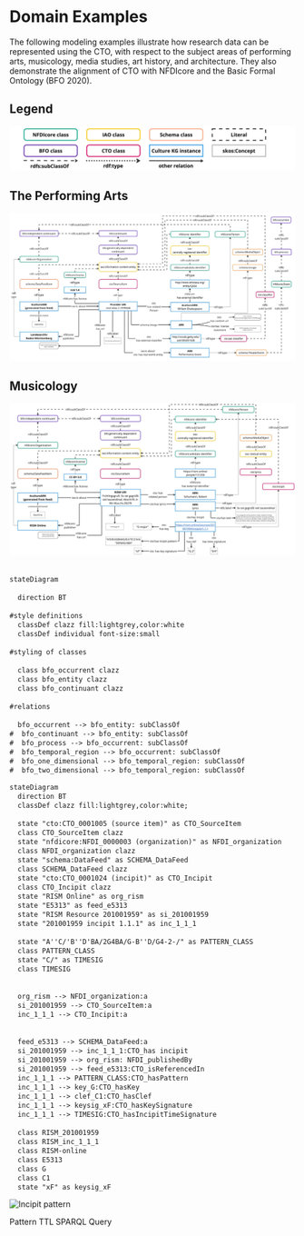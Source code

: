 # Domain Examples
The following modeling examples illustrate how research data can be represented using the CTO, with respect to the subject areas of performing arts, musicology, media studies, art history, and architecture. They also demonstrate the alignment of CTO with NFDIcore and the Basic Formal Ontology (BFO 2020).

## Legend 
![Legend](assets/legend.png)


## The Performing Arts
![Performing Arts Example](assets/pa-example.jpg)

## Musicology
![Musicology Example](assets/musicology-example.jpg)

```mermaid

stateDiagram

  direction BT

#style definitions
  classDef clazz fill:lightgrey,color:white
  classDef individual font-size:small

#styling of classes

  class bfo_occurrent clazz  
  class bfo_entity clazz
  class bfo_continuant clazz
  
#relations

  bfo_occurrent --> bfo_entity: subClassOf 
#  bfo_continuant --> bfo_entity: subClassOf 
#  bfo_process --> bfo_occurrent: subClassOf 
#  bfo_temporal_region --> bfo_occurrent: subClassOf 
#  bfo_one_dimensional --> bfo_temporal_region: subClassOf 
#  bfo_two_dimensional --> bfo_temporal_region: subClassOf 

```

```mermaid
stateDiagram
  direction BT
  classDef clazz fill:lightgrey,color:white;

  state "cto:CTO_0001005 (source item)" as CTO_SourceItem 
  class CTO_SourceItem clazz
  state "nfdicore:NFDI_0000003 (organization)" as NFDI_organization
  class NFDI_organization clazz
  state "schema:DataFeed" as SCHEMA_DataFeed
  class SCHEMA_DataFeed clazz
  state "cto:CTO_0001024 (incipit)" as CTO_Incipit
  class CTO_Incipit clazz 
  state "RISM Online" as org_rism
  state "E5313" as feed_e5313 
  state "RISM Resource 201001959" as si_201001959 
  state "201001959 incipit 1.1.1" as inc_1_1_1

  state "A''C/'B''D'BA/2G4BA/G-B''D/G4-2-/" as PATTERN_CLASS
  class PATTERN_CLASS
  state "C/" as TIMESIG 
  class TIMESIG 


  org_rism --> NFDI_organization:a
  si_201001959 --> CTO_SourceItem:a
  inc_1_1_1 --> CTO_Incipit:a

  
  feed_e5313 --> SCHEMA_DataFeed:a
  si_201001959 --> inc_1_1_1:CTO_has incipit
  si_201001959 --> org_rism: NFDI_publishedBy
  si_201001959 --> feed_e5313:CTO_isReferencedIn
  inc_1_1_1 --> PATTERN_CLASS:CTO_hasPattern
  inc_1_1_1 --> key_G:CTO_hasKey
  inc_1_1_1 --> clef_C1:CTO_hasClef
  inc_1_1_1 --> keysig_xF:CTO_hasKeySignature
  inc_1_1_1 --> TIMESIG:CTO_hasIncipitTimeSignature

  class RISM_201001959
  class RISM_inc_1_1_1
  class RISM-online
  class E5313
  class G
  class C1
  state "xF" as keysig_xF 

```

![Incipit pattern](D2/incipit-pattern.d2)

Pattern TTL 
SPARQL Query 